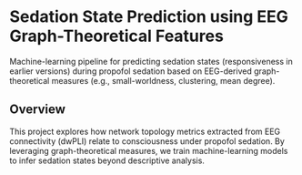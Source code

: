 # Sedation State Prediction using EEG Graph-Theoretical Features

Machine-learning pipeline for predicting sedation states (responsiveness in earlier versions) during propofol sedation based on EEG-derived graph-theoretical measures (e.g., small-worldness, clustering, mean degree).

## Overview

This project explores how network topology metrics extracted from EEG connectivity (dwPLI) relate to consciousness under propofol sedation. By leveraging graph-theoretical measures, we train machine-learning models to infer sedation states beyond descriptive analysis.
